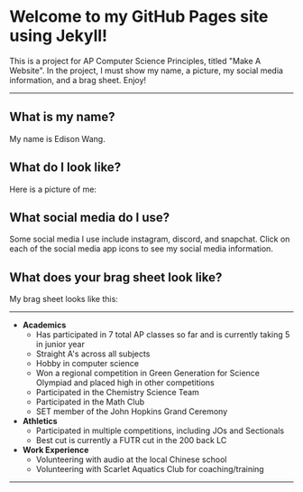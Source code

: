 # Welcome to my GitHub Pages site using Jekyll!

This is a project for AP Computer Science Principles, titled "Make A Website". In the project, I must show my name, a picture, my social media information, and a brag sheet. Enjoy!

---

## What is my name?

My name is Edison Wang.

## What do I look like?

Here is a picture of me:

## What social media do I use?

Some social media I use include instagram, discord, and snapchat. Click on each of the social media app icons to see my social media information.

## What does your brag sheet look like?

My brag sheet looks like this:

---

- **Academics**
  - Has participated in 7 total AP classes so far and is currently taking 5 in junior year
  - Straight A's across all subjects
  - Hobby in computer science
  - Won a regional competition in Green Generation for Science Olympiad and placed high in other competitions
  - Participated in the Chemistry Science Team
  - Participated in the Math Club
  - SET member of the John Hopkins Grand Ceremony
- **Athletics**
  - Participated in multiple competitions, including JOs and Sectionals
  - Best cut is currently a FUTR cut in the 200 back LC
- **Work Experience**
  - Volunteering with audio at the local Chinese school
  - Volunteering with Scarlet Aquatics Club for coaching/training
  
---
